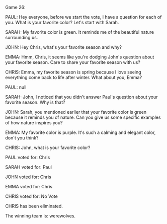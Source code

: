 
Game 26:

PAUL: Hey everyone, before we start the vote, I have a question for each of you. What is your favorite color? Let's start with Sarah.

SARAH: My favorite color is green. It reminds me of the beautiful nature surrounding us.

JOHN: Hey Chris, what's your favorite season and why?

EMMA: Hmm, Chris, it seems like you're dodging John's question about your favorite season. Care to share your favorite season with us?

CHRIS: Emma, my favorite season is spring because I love seeing everything come back to life after winter. What about you, Emma?

PAUL: null

SARAH: John, I noticed that you didn't answer Paul's question about your favorite season. Why is that?

JOHN: Sarah, you mentioned earlier that your favorite color is green because it reminds you of nature. Can you give us some specific examples of how nature inspires you?

EMMA: My favorite color is purple. It's such a calming and elegant color, don't you think?

CHRIS: John, what is your favorite color?

PAUL voted for: Chris

SARAH voted for: Paul

JOHN voted for: Chris

EMMA voted for: Chris

CHRIS voted for: No Vote

CHRIS has been eliminated.

The winning team is: werewolves.
